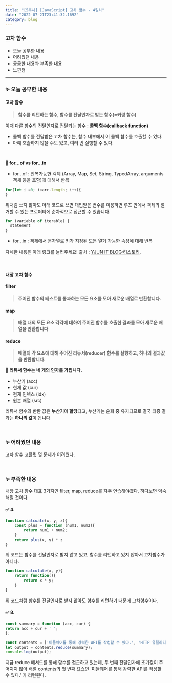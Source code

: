 ```yaml
---
title: "[5주차] [JavaScript] 고차 함수 - 4일차"
date: "2022-07-21T23:41:32.169Z"
category: blog
---
```


### 고차 함수

* 오늘 공부한 내용
* 어려웠던 내용
* 궁금한 내용과 부족한 내용 
* 느낀점
***

### ✨  오늘 공부한 내용

#### 고차 함수
> **함수를 리턴하는 함수, 함수를 전달인자로 받는 함수(=커링 함수)**

이때 
다른 함수의 전달인자로 전달되는 함수 : **콜백 함수(callback function)**

* 콜백 함수를 전달받은 고차 함수는, 함수 내부에서 이 콜백 함수를 호출할 수 있다.
* 아예 호출하지 않을 수도 있고, 여러 번 실행할 수 있다.

<br>

**📍 for...of vs for...in**
* for...of : 반복가능한 객체 (Array, Map, Set, String, TypedArray, arguments 객체 등을 포함)에 대해서 반복

```js
for(let i =0; i<arr.length; i++){
}    
```

위처럼 쓰지 않아도 아래 코드로 쓰면 대입받은 변수를 이용하면 루프 안에서 객체의 열거할 수 있는 프로퍼티에 순차적으로 접근할 수 있습니다.

```js
for (variable of iterable) {
  statement
}  
```

* for...in :  객체에서 문자열로 키가 지정된 모든 열거 가능한 속성에 대해 반복

자세한 내용은 아래 링크를 눌러주세요!
출처 : [YJUN IT BLOG:티스토리](https://yjshin.tistory.com/entry/JavaScript-자바스크립트-for-문-for-in-문-for-of-문).

<br>

#### 내장 고차 함수

#### filter
> **주어진 함수의 테스트를 통과하는 모든 요소를 모아 새로운 배열로 반환합니다.**

#### map
> **배열 내의 모든 요소 각각에 대하여 주어진 함수를 호출한 결과를 모아 새로운 배열을 반환합니다**

#### reduce
> **배열의 각 요소에 대해 주어진 리듀서(reducer) 함수를 실행하고, 하나의 결과값을 반환합니다.**

**📍 리듀서 함수는 네 개의 인자를 가집니다.**

* 누산기 (acc)
* 현재 값 (cur)
* 현재 인덱스 (idx)
* 원본 배열 (src)

리듀서 함수의 반환 값은 **누산기에 할당**되고, 누산기는 순회 중 유지되므로 결국 최종 결과는 **하나의 값**이 됩니다

<br>

### ✨  어려웠던 내용

고차 함수 코플릿 몇 문제가 어려웠다.

<br>

### ✨  부족한 내용

내장 고차 함수 대표 3가지인 filter, map, reduce를 자주 연습해야겠다.
하다보면 익숙해질 것이다.

#### ✅ 4.

```js
function calcuate(x, y, z){
	const plus = function (num1, num2){
		return num1 + num2;
	}
	return plus(x, y) * z
}
```
위 코드는 함수를 전달인자로 받지 않고 있고, 함수를 리턴하고 있지 않아서 고차함수가 아니다.

```js
function calculate(x, y){
	return function(){
		return x * y;
	}
} 
```
위 코드처럼 함수를 전달인자로 받지 않아도 함수를 리턴하기 때문에 고차함수이다.

#### ✅ 8.

```js
const summary = function (acc, cur) {
return acc + cur + ' ';
};

const contents = ['미들웨어를 통해 강력한 API를 작성할 수 있다.', 'HTTP 유틸리티 메소드를 제공한다.', 'NestJs는 Express 기반이다.', 'Express는 OpenJS 기반의 프로젝트이다.'];
let output = contents.reduce(summary);
console.log(output);
```

지금 reduce 메서드를 통해 함수를 접근하고 있는데, 두 번째 전달인자에 초기값이 주어지지 않아 배열 contents의 첫 번째 요쇼인 '미들웨어를 통해 강력한 API를 작성할 수 있다.' 가 리턴된다.